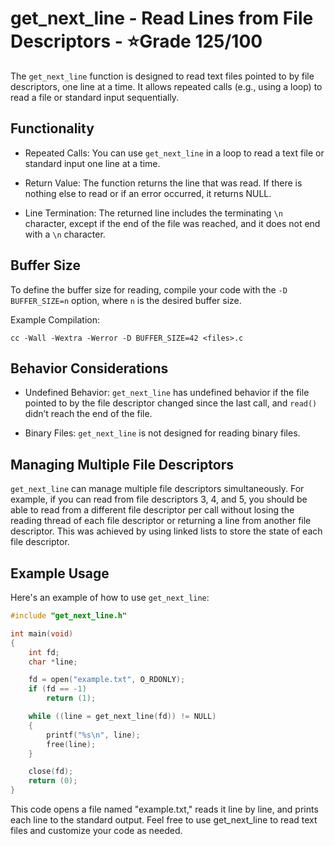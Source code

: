 # get_next_line - Read Lines from File Descriptors - ⭐Grade 125/100

The `get_next_line` function is designed to read text files pointed to by file descriptors, one line at a time. It allows repeated calls (e.g., using a loop) to read a file or standard input sequentially.

## Functionality

- Repeated Calls: You can use `get_next_line` in a loop to read a text file or standard input one line at a time.

- Return Value: The function returns the line that was read. If there is nothing else to read or if an error occurred, it returns NULL.

- Line Termination: The returned line includes the terminating `\n` character, except if the end of the file was reached, and it does not end with a `\n` character.

## Buffer Size

To define the buffer size for reading, compile your code with the `-D BUFFER_SIZE=n` option, where `n` is the desired buffer size.

Example Compilation:

~~~shell
cc -Wall -Wextra -Werror -D BUFFER_SIZE=42 <files>.c
~~~

## Behavior Considerations

- Undefined Behavior: `get_next_line` has undefined behavior if the file pointed to by the file descriptor changed since the last call, and `read()` didn’t reach the end of the file.

- Binary Files: `get_next_line` is not designed for reading binary files.

## Managing Multiple File Descriptors

`get_next_line` can manage multiple file descriptors simultaneously. For example, if you can read from file descriptors 3, 4, and 5, you should be able to read from a different file descriptor per call without losing the reading thread of each file descriptor or returning a line from another file descriptor. This was achieved by using linked lists to store the state of each file descriptor.

## Example Usage

Here's an example of how to use `get_next_line`:

```c
#include "get_next_line.h"

int main(void)
{
    int fd;
    char *line;

    fd = open("example.txt", O_RDONLY);
    if (fd == -1)
        return (1);

    while ((line = get_next_line(fd)) != NULL)
    {
        printf("%s\n", line);
        free(line);
    }

    close(fd);
    return (0);
}
```

This code opens a file named "example.txt," reads it line by line, and prints each line to the standard output. Feel free to use get_next_line to read text files and customize your code as needed.
